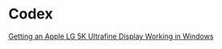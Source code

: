 # Codex

[Getting an Apple LG 5K Ultrafine Display Working in Windows](asus-b550-plus-thunderbolt-lg-ultrafine-5k.md)
